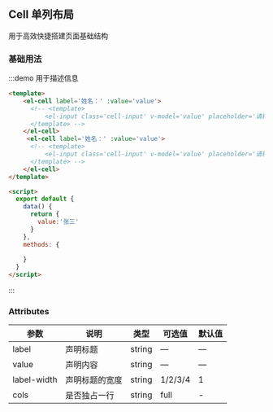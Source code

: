 ## Cell 单列布局
用于高效快捷搭建页面基础结构

### 基础用法
 

:::demo 用于描述信息

```html
<template> 
    <el-cell label='姓名：' :value='value'>
      <!-- <template>
          <el-input class='cell-input' v-model='value' placeholder='请输入内容' size='small'></el-input>
      </template> -->
    </el-cell>
     <el-cell label='姓名：' :value='value'>
      <!-- <template>
          <el-input class='cell-input' v-model='value' placeholder='请输入内容' size='small'></el-input>
      </template> -->
    </el-cell>
</template>

<script>
  export default {
    data() {
      return {
        value:'张三'
      }
    },
    methods: {
      
    }
  }
</script>

```
:::
 
 
### Attributes
| 参数      | 说明          | 类型      | 可选值                           | 默认值  |
|---------- |-------------- |---------- |--------------------------------  |-------- |
| label     | 声明标题           | string | — | — |
| value     | 声明内容           | string | — | — |
| label-width | 声明标题的宽度 | string | 1/2/3/4 | 1 |
| cols      | 是否独占一行 | string | full | - |
